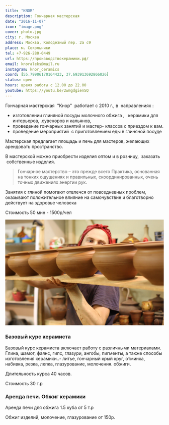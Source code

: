 ```yaml
---
title: "KNOR"
description: Гончарная мастерская
date: "2016-11-07"
icon: "image.png"
cover: photo.jpg
city: г. Москва
address: Москва, Колодезный пер. 2а с9
place: м. Сокольники
tel: +7-926-280-0449
url: https://производствокерамики.рф/
email: knoraleks@mail.ru
instagram: knor_ceramics
coord: [55.79906170164423, 37.693913692866026]
status: open
hours: время работы с 12.00 до 22.00
youtube: https://youtu.be/2wmgdgienSQ
---
```


Гончарная мастерская  "Кнор"  работает с 2010 г., в  направлениях :

- изготовлении глиняной посуды молочного обжига ,   керамики для интерьеров, .сувеноров и кальянов,
- проведение гончарных занятий и мастер- классов с приездом к вам.
- проведение мероприятий  с приготовлением еды в глиняной посуде

Мастерская предлагает площадь и печь для мастеров, желающих арендовать пространство.

В мастерской можно приобрести изделия оптом и в розницу,  заказать  собственные изделия.

> Гончарное мастерство – это прежде всего Практика, основанная на тонких ощущениях и правильных, скоординированных, очень точных движениях энергии рук.

Занятия с глиной помогают отвлечся от повседневных проблем, оказывают положительное влияние на самочувствие и благотворно действует на здоровье человека

Стоимость 50 мин - 1500р/чел

![](./row.jpg)

### Базовый курс керамиста

Базовый курс керамиста включает работу с различными материалами. Глина, шамот, фаянс, гипс, глазури, ангобы, пигменты, а также способы изготовления керамики..- литье, гончарный крый круг, отминка, набивка, резка, лепка, глазурование, молочения. обжиги.

Длительность курса 40 часов.

Стоимость 30 т.р

### Аренда печи. Обжиг керамики

Аренда печи для обжига 1.5 куба от 5 т.р

Обжиг изделий, молочение, глазурование от 150р.
